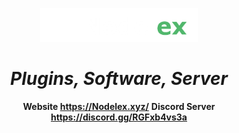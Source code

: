 <p align="center">
    <img src='https://raw.githubusercontent.com/Nodelex/.github/main/images/logo.png' width="50%"><br>
    <h1 align="center"><i>Plugins, Software, Server</i></h1>
    <div align="center" style="margin-top: 15px">
        <strong>Website <a href='https://nodelex.xyz/'>https://Nodelex.xyz/</a></strong>
        <strong>Discord Server <a href='https://discord.gg/RGFxb4vs3a'>https://discord.gg/RGFxb4vs3a</a></strong>
        <br><br>
    </div>
</p>
